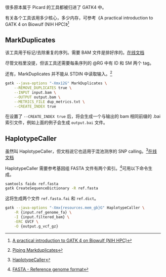 很多原本属于 Picard 的工具都被归进了 GATK4 中。

有关各个工具该用多少核心，多少内存，可参考《A practical introduction to GATK 4 on Biowulf (NIH HPC)》[^4]

## MarkDuplicates
该工具用于标记/去除重复的序列。需要 BAM 文件是排好序的。[在线文档](https://gatk.broadinstitute.org/hc/en-us/articles/360037052812)

尽管文档里没提，但该工具还需要每条序列的 @RG 中有 ID 和 SM 两个 tag。

还有，MarkDuplicates 并不能从 STDIN 中读取输入。[^2]

```bash
gatk --java-options "-Xmx12G" MarkDuplicates \
    --REMOVE_DUPLICATES true \
    --INPUT input.bam \
    --OUTPUT output.bam \
    --METRICS_FILE dup_metrics.txt \
    --CREATE_INDEX true
```

在设置了 `--CREATE_INDEX true` 后，将会生成一个与输出的 bam 相同前缀的 .bai 索引文件，例如上面的例子会生成 `output.bai` 文件。

## HaplotypeCaller

虽然叫 HaplotypeCaller，但文档说它也适用于混池测序的 SNP calling。[^3][在线文档](https://gatk.broadinstitute.org/hc/en-us/articles/360036897532)

HaplotypeCaller 需要参考基因组 FASTA 文件有两个索引。[^5]可用以下命令生成。

```bash
samtools faidx ref.fasta
gatk CreateSequenceDictionary -R ref.fasta
```

这将生成两个文件 `ref.fasta.fai` 和 `ref.dict`。

```bash
gatk --java-options "-Xmx{resources.mem_gb}G" HaplotypeCaller \
    -R {input.ref_genome_fa} \
    -I {input.filtered_bam} \
    -ERC GVCF \
    -O {output.g_vcf_gz}
```




[^1]: [Picard FAQ](http://broadinstitute.github.io/picard/faq.html)
[^2]: [Piping Markduplicates](https://www.biostars.org/p/83286/)
[^3]: [HaplotypeCaller](https://gatk.broadinstitute.org/hc/en-us/articles/360036897532)
[^4]: [A practical introduction to GATK 4 on Biowulf (NIH HPC)](https://hpc.nih.gov/training/gatk_tutorial/)
[^5]: [FASTA - Reference genome format](https://gatk.broadinstitute.org/hc/en-us/articles/360035531652)